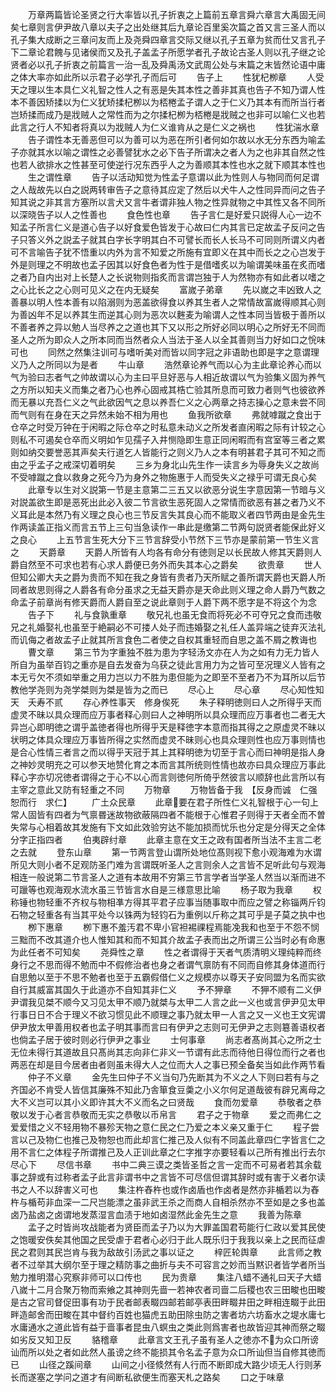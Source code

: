 <!-- { "loadSidebar": true } -->
　　万章两篇皆论圣贤之行大率皆以孔子折衷之上篇前五章言舜六章言大禹固无间矣七章则言伊尹故八章以夫子之出处继其后九章论百里奚次篇之首又言三圣人而以孔子集大成断之三章问友而上及尧舜四章言交际又继以孔子五章为贫而仕又言孔子下二章论君餽与见诸侯而又及孔子盖孟子所愿学者孔子故论古圣人则以孔子继之论贤者必以孔子折衷之前篇言一治一乱及舜禹汤文武周公处与末篇之末皆然论语中庸之体大率亦如此所以示君子必学孔子而后可
　　告子上
　　性犹杞栁章
　　人受天之理以生本具仁义礼智之性人之有恶是失其本性之善非其真也告子不知乃谓人性本不善因矫揉以为仁义犹矫揉杞栁以为桮棬孟子谓人之于仁义乃其本有而所当行者岂矫揉而成乃是戕贼人之常性而为之尔揉杞栁为桮棬是戕贼之也非可以喻仁义也若此言之行人不知者将真以为戕贼人为仁义谁肯从之是仁义之祸也
　　性犹湍水章
　　告子谓性本无善恶但可以为善可以为恶在所引者何如尔故以水无分东西为喻孟子亦就其水以喻之谓性之必善譬犹水之必下告子所谓决之者人为之也非其自然之性也若人欲排水之性甚至可使逆行况东西乎人之为善顺其本性也水之就下顺其本性也
　　生之谓性章
　　告子以活动知觉为性孟子意谓以此为性则人与物同而何足谓之人哉故先以白之説两转审告子之意待其应定了然后以犬牛人之性同异而问之告子知其说之非其言方塞所以言犬又言牛者谓非独人物之性异就物之中其性又各不同所以深晓告子以人之性善也
　　食色性也章
　　告子言仁是好爱只説得人心一边不知孟子所言仁义是道心告子以好食爱色皆发于心故曰仁内其言已定故孟子反问之告子只答义外之説孟子就其白字长字明其白不可譬长而长人长马不可同则所谓义内者可不言喻告子犹不悟重以内外为言不知爱之所施有宜即义在其中而长之之心岂发于外是则理之不明故也孟子因其以好食色者为性于是借嗜炙以为喻谓美味虽在炙而嗜之者乃自内出对上长楚人之长说物则指炙而言谓岂独于人为然物亦有如此者以嗜之之心比长之之心则可见义之在内无疑矣
　　富嵗子弟章
　　先以嵗之丰凶致人之善暴以明人性本善有以陷溺则为恶盖欲得食以养其生者人之常情故富嵗得顺其心则为善凶年不足以养其生而逆其心则为恶次以麰麦为喻谓人之性本同当皆极于善所以不善者养之异以勉人当尽养之之道也其下又以形之所好必同以明心之所好无不同而圣人之所为即众人之所本同而当然者众人当法于圣人以全其善则当力好如口之恱味可也
　　同然之然集注训可与嗜听美对而皆以同字冠之非语助也即是字之意谓理义乃人之所同以为是者
　　牛山章
　　浩然章论养气而以心为主此章论养心而以气为验曰志者气之帅故谓以心为主曰平旦好恶与人相近故谓以气为验集义固为养气之方所以知夫义而集之者乃心也养心固戒其梏亡验其所息而可致力者则气也彼欲养而无暴以充吾仁义之气此欲因气之息以养吾仁义之心两章之持志操心之意未尝不同而气则有在身在天之异然未始不相为用也
　　鱼我所欲章
　　弗就嘑蹴之食出于仓卒之时受万钟在于闲暇之际仓卒之时私意未动义之所发者直闲暇之际有计较之心则私不可遏矣仓卒而义明如乍见孺子入井恻隐即生意正同闲暇而有宫室等三者之累则如纳交要誉恶其声矣夫行道乞人皆能行之则义乃人之本有明甚君子其可不知之而由之乎孟子之戒深切着明矣
　　三乡为身北山先生作一读言乡为辱身失义之故尚不受嘑蹴之食以救身之死今乃为身外之物施惠于人而受失义之禄乎可谓无良心矣
　　此章专以生对义説第一节是主意第二三五又以欲恶分说生字意因第一节暗与义对説盖欲生即是恶死出此必入彼二节言欲生恶死固人之常情而欲恶有甚之者乃义不义耳此是本然乃有义理之良心也三节反言失其良心而不能取义者四节两由是金先生作两读盖正指义而言五节上三句当急读作一串此是缴第二节两句説贤者能保此好义之良心
　　上五节言生死大分下三节言辞受小节然下三节亦是蒙前第一节生义言之
　　天爵章
　　天爵人所皆有人均各有命分有徳则足以长民故人修其天爵则人爵自然至不可求也若有心求人爵便已务外而失其本心之爵矣
　　欲贵章
　　世人但知公卿大夫之爵为贵而不知在我之身皆有贵者乃天所赋之善所谓天爵也天爵人所同者故思则得之人爵各有命分虽求之无益天爵亦是天命此则义理之命人爵乃气数之命孟子前章尚有修天爵而人爵自至之说此章则于人爵下两不愿字是不将这个为念
　　告子下
　　礼与食孰重章
　　敬兄礼也虽无食而将死必不可夺兄之食而违敬兄之礼婚娶礼也虽至于絶嗣必不可搂人处子而违婚娶之礼任人盖异端之徒弃灭法礼而讥侮之者故孟子止就其所言食色二者使之自权其重轻而自思之盖不屑之教诲也
　　曹文章
　　第三节为字重独不胜为患为字轻汤文亦在人为之如有力无力皆人所自为虽举百钧之重亦是自去发奋为乌获之徒此言用力为之皆可至况理义人皆有之本无亏欠不须如举重之用力岂以力不胜为患但能为之即至不至者乃不为耳所以后节教他学尧则为尧学桀则为桀是皆为之而已
　　尽心上
　　尽心章
　　尽心知性知天　夭寿不贰
　　存心养性事天　修身俟死
　　朱子释明徳则曰人之所得乎天而虚灵不昧以具众理而应万事者释心则曰人之神明所以具众理而应万事者也二者无大异岂心即明徳之谓乎盖徳者得也所得乎天是释徳字本意而指其得之之原虚灵不昧以状明之体具众理应万事皆所得之实然而虚灵不昧则心也具众理则性也应万事则情也是合心性情三者言之而以得乎天冠于其上其释明徳为切至于言心而曰神明是指人身之神妙灵明充之可以参天地赞化育之本而言其所统则性情也故亦曰具众理应万事此释心字亦切况徳者谓得之于心不以心而言则徳何所倚乎然彼言以顺辞也此言所以有主宰之意此又防有轻重之不同
　　万物章
　　万物皆备于我　【反身而诚　仁强恕而行　求仁】
　　广土众民章
　　此章要在君子所性仁义礼智根于心一句上常人固皆有四者为气禀昬迷故物欲蔽隔四者不能根于心惟君子则得于天者全而不曽失常与心相着故其发施有下文如此效验穷达不能加损而忧乐也分定是分得天之全体分字正指四者
　　伯夷辟纣章
　　此章主意在文王之政有国者所当法不主言二老之去就
　　登东山章
　　第一节两言登山谓所处地位髙则视下愈小观海难为水谓所见大则小者不足观防圣门难为言谓既听圣人之言则余人之言皆不足听此句与观海相连一般说第二节言圣人之道有本故用不穷第三节言学者当学圣人然当以渐而进不可躐等也观海观水流水虽三节皆言水自是三様意思比喻
　　杨子取为我章
　　权称锤也物轻重不齐权与物相凖方得其平君子应事当随事取中而应之譬之称锱两斤钧石物之轻重各有当其平处今以铢两为轻钧石为重例以斤称之其可乎是子莫之执中也
　　栁下惠章
　　栁下惠不羞汚君不卑小官袒裼祼程焉能凂我和也至于不怨不悯三黜而不改其道介也人惟知其和而不知其介故孟子表而出之所谓三公当时必有命惠为此任者不可知矣
　　尧舜性之章
　　性之者谓得于天者气质清明义理纯粹而终身行之不思而得不勉而中不假修治者也身之者谓气禀防有不同而自修其身体道而行自思勉以至于不思不勉者也至于五霸假借仁义之规模亦以尊天子安同盟为名而实欲自行其威富其国久于此道亦不自知其非仁义
　　予不狎章
　　不狎不顺有二义伊尹谓我见桀不顺今又习见太甲不顺乃就桀与太甲二人言之此一义也或言伊尹见太甲行事日日不合于理义不欲习惯见此不顺理之事乃就太甲一人言之又一义也王文宪谓伊尹放太甲善用权者也孟子明其事而言曰有伊尹之志则可无伊尹之志则簒善语权者也倘孟子居于彼时则必行伊尹之事业
　　士何事章
　　尚志者髙尚其心之所之士无位未得行其道故且只髙尚其志向非仁非义一节谓有此志而待他日得位而行之者也两恶在却是目今居者由者则虽未得大人之位而大人之事已预全备矣当如此作两节看
　　仲子不义章
　　金先生曰仲子不义当句乃先断其为不义之人下则曰若有与之齐国必不肯受人皆信其廉殊不知此乃舎箪食豆羮之小义尔何足道哉彼有辟兄离母之大不义岂可以其小义即许其大不义而名之曰贤哉
　　食而勿爱章
　　恭敬者之恭敬以发于心者言恭敬而无实之恭敬以币帛言
　　君子之于物章
　　爱之而弗仁之爱爱惜之义不轻用物不暴殄天物之意仁民之仁乃爱之本义亲又重于仁
　　程子尝言以己及物仁也推己及物恕也而此却言仁推己及人似有不同盖此章四仁字皆言仁之用不言仁之体程子所谓推己及人正训此章之仁字推字亦要轻看以己所有推出行去尔尽心下
　　尽信书章
　　书中二典三谟之类皆圣哲之言一定而不可易者若其余载事之辞或有过称者孟子此言非谓书中之言皆不可尽信但谓其辞时或有害于义者尔读书之人不以辞害义可也
　　集注杵舂杵也或作卤盾也作卤者是然亦非楯若以为舂杵与楯苟非血深一二尺岂能漂之虽非武王杀之而商人自相杀然亦不至如是之多也盖卤乃盐卤之卤谓地发蒸湿言血渍于地如卤湿然此金先生之意
　　我善为陈章
　　孟子之时皆尚攻战能者为贤臣而孟子乃以为大罪盖国君苟能行仁政以爱其民使之饱暖安佚矣其他国之民受虐于君者心必归于此人既乐归于我我以亲上之民而征虐民之君则其民岂肯与我为敌故引汤武之事以证之
　　梓匠轮舆章
　　此言师之教者不过举其大纲尔至于理之精防事之曲折与夫不可容言之妙而当黙识者皆学者所当勉力推明潜心究察非师可以口传也
　　民为贵章
　　集注八蜡不通礼曰天子大蜡八嵗十二月合聚万物而索飨之其神则先啬一若神农者司啬二后稷也农三田畯也田畯是古之官司督促田事有功于民者邮表畷四邮若邮亭表田畔畷井田之畔相连畷于此田畔造邮舍而田畯在其中督约百姓也猫虎五助田除虫防之害者坊六坊畜水之堤水庸七水庸通水之道此皆有益于啬事者昆虫八螟虫之类此则爲害者也故皆迎其神而祭之畷如劣反又知卫反
　　貉稽章
　　此章言文王孔子虽有圣人之徳亦不为众口所谤讪而所以处之者如此然人虽谤之终不能损其令名孟子意为众口所讪但当自修其徳而已
　　山径之蹊间章
　　山间之小径倐然有人行而不断即成大路少顷无人行则茅长而遂塞之学问之道才有间断私欲便生而塞天札之路矣
　　口之于味章
